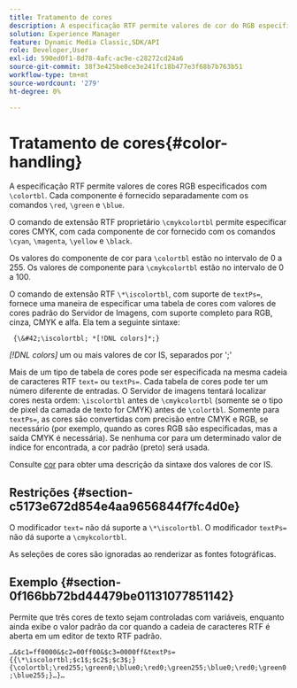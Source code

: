 ```yaml
---
title: Tratamento de cores
description: A especificação RTF permite valores de cor do RGB especificados com &bsol;colortbl. Cada componente é fornecido separadamente com os comandos &bsol;red, &bsol;green e &bsol;blue.
solution: Experience Manager
feature: Dynamic Media Classic,SDK/API
role: Developer,User
exl-id: 590ed0f1-8d78-4afc-ac9e-c28272cd24a6
source-git-commit: 38f3e425be0ce3e241fc18b477e3f68b7b763b51
workflow-type: tm+mt
source-wordcount: '279'
ht-degree: 0%

---
```


# Tratamento de cores{#color-handling}

A especificação RTF permite valores de cores RGB especificados com `\colortbl`. Cada componente é fornecido separadamente com os comandos `\red`, `\green` e `\blue`.

O comando de extensão RTF proprietário `\cmykcolortbl` permite especificar cores CMYK, com cada componente de cor fornecido com os comandos `\cyan`, `\magenta`, `\yellow` e `\black`.

Os valores do componente de cor para `\colortbl` estão no intervalo de 0 a 255. Os valores de componente para `\cmykcolortbl` estão no intervalo de 0 a 100.

O comando de extensão RTF `\*\iscolortbl`, com suporte de `textPs=`, fornece uma maneira de especificar uma tabela de cores com valores de cores padrão do Servidor de Imagens, com suporte completo para RGB, cinza, CMYK e alfa. Ela tem a seguinte sintaxe:

` {\&#42;\iscolortbl; *[!DNL colors]*;}`

*[!DNL colors]* um ou mais valores de cor IS, separados por &#39;;&#39;

Mais de um tipo de tabela de cores pode ser especificada na mesma cadeia de caracteres RTF `text=` ou `textPs=`. Cada tabela de cores pode ter um número diferente de entradas. O Servidor de imagens tentará localizar cores nesta ordem: `\iscolortbl` antes de `\cmykcolortbl` (somente se o tipo de pixel da camada de texto for CMYK) antes de `\colortbl`. Somente para `textPs=`, as cores são convertidas com precisão entre CMYK e RGB, se necessário (por exemplo, quando as cores RGB são especificadas, mas a saída CMYK é necessária). Se nenhuma cor para um determinado valor de índice for encontrada, a cor padrão (preto) será usada.

Consulte [cor](/help/aem-is-ir-api/is-api/http-ref/image-serving-api-ref/c-http-protocol-reference/c-data-types/r-is-http-color.md) para obter uma descrição da sintaxe dos valores de cor IS.

## Restrições {#section-c5173e672d854e4aa9656844f7fc4d0e}

O modificador `text=` não dá suporte a `\*\iscolortbl`. O modificador `textPs=` não dá suporte a `\cmykcolortbl`.

As seleções de cores são ignoradas ao renderizar as fontes fotográficas.

## Exemplo {#section-0f166bb72bd44479be01131077851142}

Permite que três cores de texto sejam controladas com variáveis, enquanto ainda exibe o valor padrão da cor quando a cadeia de caracteres RTF é aberta em um editor de texto RTF padrão.

`…&$c1=ff0000&$c2=00ff00&$c3=0000ff&textPs={{\*\iscolortbl;$c1$;$c2$;$c3$;}{\colortbl;\red255;\green0;\blue0;\red0;\green255;\blue0;\red0;\green0;\blue255;}…}…`
